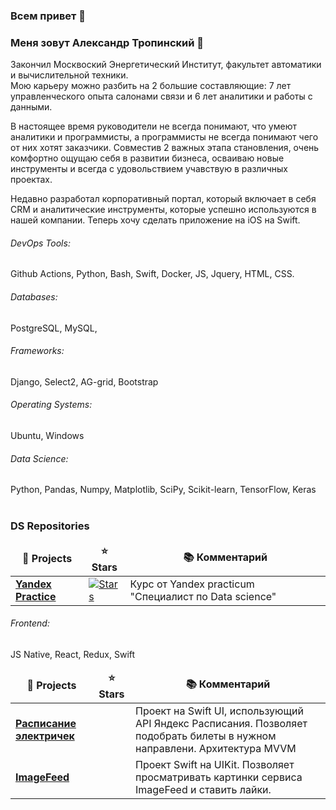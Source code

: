### Всем привет 👋

### Меня зовут Александр Тропинский :raising_hand: 

Закончил Москвоский Энергетический Институт, факультет автоматики и вычислительной техники.  
Мою карьеру можно разбить на 2 большие составляющие: 7 лет управленческого опыта салонами связи и 6 лет аналитики и работы с данными.  

В настоящее время руководители не всегда понимают, что умеют аналитики и программисты, а программисты не всегда понимают чего от них хотят заказчики. Совместив 2 важных этапа становления, очень комфортно ощущаю себя в развитии бизнеса, осваиваю новые инструменты и всегда с удовольствием учавствую в различных проектах.

Недавно разработал корпоративный портал, который включает в себя CRM и аналитические инструменты, которые успешно используются в нашей компании. Теперь хочу сделать приложение на iOS на Swift.

###### DevOps Tools:
Github Actions, Python, Bash, Swift, Docker, JS, Jquery, HTML, CSS.

###### Databases: 
PostgreSQL, MySQL,

###### Frameworks: 
Django, Select2, AG-grid, Bootstrap

###### Operating Systems: 
Ubuntu, Windows

###### Data Science: 
Python, Pandas, Numpy, Matplotlib, SciPy, Scikit-learn, TensorFlow, Keras
<br><br>
<h3>DS Repositories</h3>

<table width=100%>
  <thead align="center">
    <tr border: none;>
      <td><b>🎁 Projects</b></td>
      <td><b>⭐ Stars</b></td>
      <td><b>📚 Комментарий</b></td>
    </tr>
  </thead>
<tr>
      <td><a href="https://github.com/atropinskiy/yandex_practice"><b>Yandex Practice</b></a></td>
      <td><a href="https://github.com/akylson/Terraform_Projects/stargazers"><img alt="Stars" src="https://img.shields.io/github/stars/akylson/Terraform_Projects?style=flat-square&labelColor=343b41"/></a></td>
      <td>Курс от Yandex practicum "Специалист по Data science"</td>
</tr>    
</table>

###### Frontend: 
JS Native, React, Redux, Swift
<table width="100%">
  <thead align="center">
    <tr border: none;>
      <td><b>🎁 Projects</b></td>
      <td><b>⭐ Stars</b></td>
      <td><b>📚 Комментарий</b></td>
    </tr>
  </thead>
  <tr>
    <td><a href="https://github.com/atropinskiy/schedule"><b>Расписание электричек</b></a></td>
    <td></td>
    <td>Проект на Swift UI, использующий API Яндекс Расписания. Позволяет подобрать билеты в нужном направлени. Архитектура MVVM</td>
  </tr>
    <tr>
    <td><a href="https://github.com/atropinskiy/schedule"><b>ImageFeed</b></a></td>
    <td></td>
    <td>Проект Swift на UIKit. Позволяет просматривать картинки сервиса ImageFeed и ставить лайки. </td>
  </tr>
</table>
